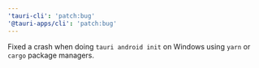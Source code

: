 ```yaml
---
'tauri-cli': 'patch:bug'
'@tauri-apps/cli': 'patch:bug'
---
```


Fixed a crash when doing `tauri android init` on Windows using `yarn` or `cargo` package managers.
